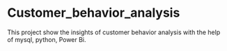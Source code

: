 # Customer_behavior_analysis
This project show the insights of customer behavior analysis with the help of mysql, python, Power Bi.
